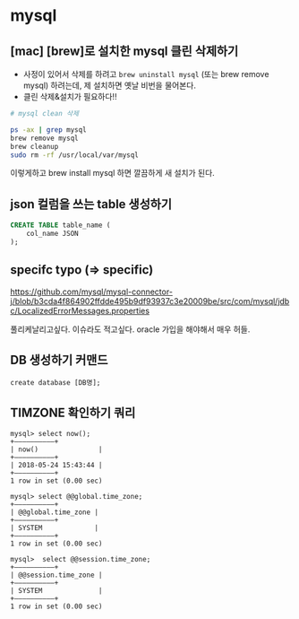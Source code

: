 # mysql

##  [mac] [brew]로 설치한 mysql 클린 삭제하기

- 사정이 있어서 삭제를 하려고 `brew uninstall mysql` (또는 brew remove mysql) 하려는데, 제 설치하면 옛날 비번을 물어본다.
- 클린 삭제&설치가 필요하다!!

```sh
# mysql clean 삭제

ps -ax | grep mysql
brew remove mysql
brew cleanup
sudo rm -rf /usr/local/var/mysql
```

이렇게하고 brew install mysql 하면 깔끔하게 새 설치가 된다.

## json 컬럼을 쓰는 table 생성하기

```sql
CREATE TABLE table_name (
	col_name JSON
);
```


## specifc typo (=> specific)

https://github.com/mysql/mysql-connector-j/blob/b3cda4f864902ffdde495b9df93937c3e20009be/src/com/mysql/jdbc/LocalizedErrorMessages.properties

풀리케날리고싶다.
이슈라도 적고싶다.
oracle 가입을 해야해서 매우 허들.

##  DB 생성하기 커맨드

```
create database [DB명];
```

## TIMZONE 확인하기 쿼리

```
mysql> select now();
+——————————+
| now()               |
+——————————+
| 2018-05-24 15:43:44 |
+——————————+
1 row in set (0.00 sec)

mysql> select @@global.time_zone;
+——————————+
| @@global.time_zone |
+——————————+
| SYSTEM             |
+——————————+
1 row in set (0.00 sec)

mysql>  select @@session.time_zone;
+——————————+
| @@session.time_zone |
+——————————+
| SYSTEM              |
+——————————+
1 row in set (0.00 sec)
```
